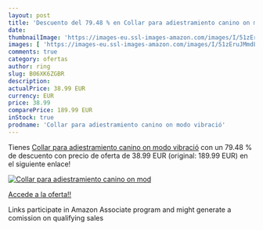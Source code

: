 ```yaml
---
layout: post
title: 'Descuento del 79.48 % en Collar para adiestramiento canino on mod'
date: 
thumbnailImage: 'https://images-eu.ssl-images-amazon.com/images/I/51zEruJMmdL._SL200_.jpg'
images: [ 'https://images-eu.ssl-images-amazon.com/images/I/51zEruJMmdL._SL200_.jpg' ]
comments: true
category: ofertas
author: ring
slug: B06XK6ZGBR
description:
actualPrice: 38.99 EUR
currency: EUR
price: 38.99
comparePrice: 189.99 EUR
inStock: true
prodname: 'Collar para adiestramiento canino on modo vibració'
---
```


Tienes [Collar para adiestramiento canino on modo vibració](https://www.amazon.es/dp/B06XK6ZGBR/?tag=tolees-21) con un 79.48 % de descuento con precio de oferta de 38.99 EUR (original: 189.99 EUR) en el siguiente enlace!

[![Collar para adiestramiento canino on mod](https://images-eu.ssl-images-amazon.com/images/I/51zEruJMmdL._SL200_.jpg)](https://www.amazon.es/dp/B06XK6ZGBR/?tag=tolees-21)

[Accede a la oferta!!](https://www.amazon.es/dp/B06XK6ZGBR/?tag=tolees-21)

Links participate in Amazon Associate program and might generate a comission on qualifying sales


